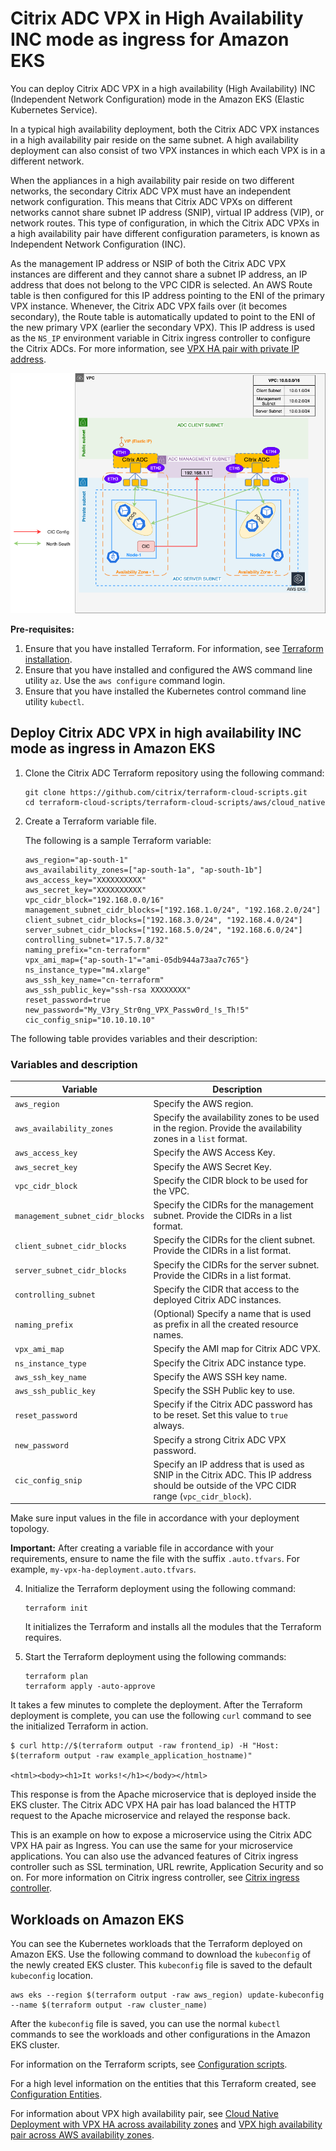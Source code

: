 # Citrix ADC VPX in High Availability INC mode as ingress for Amazon EKS

You can deploy Citrix ADC VPX in a high availability (High Availability) INC (Independent Network Configuration) mode in the Amazon EKS (Elastic Kubernetes Service).

In a typical high availability deployment, both the Citrix ADC VPX instances in a high availability pair reside on the same subnet. A high availability deployment can also consist of two VPX instances in which each VPX is in a different network.

When the appliances in a high availability pair reside on two different networks, the secondary Citrix ADC VPX must have an independent network configuration. This means that Citrix ADC VPXs on different networks cannot share subnet IP address (SNIP), virtual IP address (VIP), or network routes. This type of configuration, in which the Citrix ADC VPXs in a high availability pair have different configuration parameters, is known as Independent Network Configuration (INC).

As the management IP address or NSIP of both the Citrix ADC VPX instances are different and they cannot share a subnet IP address, an IP address that does not belong to the VPC CIDR is selected. An AWS Route table is then configured for this IP address pointing to the ENI of the primary VPX instance. Whenever, the Citrix ADC VPX fails over (it becomes secondary), the Route table is automatically updated to point to the ENI of the new primary VPX (earlier the secondary VPX). This IP address is used as the `NS_IP` environment variable in Citrix ingress controller to configure the Citrix ADCs. For more information, see [VPX HA pair with private IP address](https://docs.citrix.com/en-us/citrix-adc/current-release/deploying-vpx/deploy-aws/vpx-ha-pip-different-aws-zones.html).


   ![Unified Ingress Architecture with Citrix ADC VPXs deployed in HA INC mode as Ingress](../media/ha-inc-aws-eks-az-with-cic.png)

**Pre-requisites:**

1. Ensure that you have installed Terraform. For information, see [Terraform installation](https://learn.hashicorp.com/tutorials/terraform/install-cli).
2. Ensure that you have installed and configured the AWS command line utility `az`. Use the `aws configure` command login.
3. Ensure that you have installed the Kubernetes control command line utility `kubectl`.

## Deploy Citrix ADC VPX in high availability INC mode as ingress in Amazon EKS

1.  Clone the Citrix ADC Terraform repository using the following command:

        git clone https://github.com/citrix/terraform-cloud-scripts.git
        cd terraform-cloud-scripts/terraform-cloud-scripts/aws/cloud_native

1.  Create a Terraform variable file.

    The following is a sample Terraform variable:

        aws_region="ap-south-1"
        aws_availability_zones=["ap-south-1a", "ap-south-1b"]
        aws_access_key="XXXXXXXXXX"
        aws_secret_key="XXXXXXXXXX"
        vpc_cidr_block="192.168.0.0/16"
        management_subnet_cidr_blocks=["192.168.1.0/24", "192.168.2.0/24"]
        client_subnet_cidr_blocks=["192.168.3.0/24", "192.168.4.0/24"]
        server_subnet_cidr_blocks=["192.168.5.0/24", "192.168.6.0/24"]
        controlling_subnet="17.5.7.8/32"
        naming_prefix="cn-terraform"
        vpx_ami_map={"ap-south-1"="ami-05db944a73aa7c765"}
        ns_instance_type="m4.xlarge"
        aws_ssh_key_name="cn-terraform"
        aws_ssh_public_key="ssh-rsa XXXXXXXX"
        reset_password=true
        new_password="My_V3ry_Str0ng_VPX_Passw0rd_!s_Th!5"
        cic_config_snip="10.10.10.10"

The following table provides variables and their description:

### Variables and description

| Variable                        | Description                                                                                                                |
| ------------------------------- | -------------------------------------------------------------------------------------------------------------------------- |
| `aws_region`                    | Specify the AWS region.                                                                                                     |
| `aws_availability_zones`        | Specify the availability zones to be used in the region. Provide the availability zones in a `list` format.                                    |
| `aws_access_key`                | Specify the AWS Access Key.                                                                                                 |
| `aws_secret_key`                | Specify the AWS Secret Key.                                                                                                 |
| `vpc_cidr_block`                | Specify the CIDR block to be used for the VPC.                                                                              |
| `management_subnet_cidr_blocks` | Specify the CIDRs for the management subnet. Provide the CIDRs in a list format.                                                |
| `client_subnet_cidr_blocks`     | Specify the CIDRs for the client subnet. Provide the CIDRs in a list format.                                                    |
| `server_subnet_cidr_blocks`     | Specify the CIDRs for the server subnet. Provide the CIDRs in a list format.                                                   |
| `controlling_subnet`            | Specify the CIDR that access to the deployed Citrix ADC instances.                                               |
| `naming_prefix`                 | (Optional) Specify a name that is used as prefix in all the created resource names.                                         |
| `vpx_ami_map`                   | Specify the AMI map for Citrix ADC VPX.                                                                                     |
| `ns_instance_type`              | Specify the Citrix ADC instance type.                                                                                       |
| `aws_ssh_key_name`              | Specify the AWS SSH key name.                                                                                               |
| `aws_ssh_public_key`            | Specify the SSH Public key to use.                                                                                          |
| `reset_password`                | Specify if the Citrix ADC password has to be reset. Set this value to `true` always.                                          |
| `new_password`                  | Specify a strong Citrix ADC VPX password.                                                                                   |
| `cic_config_snip`               | Specify an IP address that is used as SNIP in the Citrix ADC. This IP address should be outside of the VPC CIDR range (`vpc_cidr_block`). |

Make sure input values in the file in accordance with your deployment topology.

**Important:** After creating a variable file in accordance with your requirements, ensure to name the file with the suffix `.auto.tfvars`. For example, `my-vpx-ha-deployment.auto.tfvars`.

4.  Initialize the Terraform deployment using the following command:

        terraform init

    It initializes the Terraform and installs all the modules that the Terraform requires.

1.  Start the Terraform deployment using the following commands:

        terraform plan
        terraform apply -auto-approve

It takes a few minutes to complete the deployment. After the Terraform deployment is complete, you can use the following `curl` command to see the initialized Terraform in action.

    $ curl http://$(terraform output -raw frontend_ip) -H "Host: $(terraform output -raw example_application_hostname)"

    <html><body><h1>It works!</h1></body></html>

This response is from the Apache microservice that is deployed inside the EKS cluster. The Citrix ADC VPX HA pair has load balanced the HTTP request to the Apache microservice and relayed the response back. 

This is an example on how to expose a microservice using the Citrix ADC VPX HA pair as Ingress. You can use the same for your microservice applications. You can also use the advanced features of Citrix ingress controller such as SSL termination, URL rewrite, Application Security and so on. For more information on Citrix ingress controller, see [Citrix ingress controller](https://developer-docs.citrix.com/projects/citrix-k8s-ingress-controller/en/latest/).

## Workloads on Amazon EKS

You can see the Kubernetes workloads that the Terraform deployed on Amazon EKS. Use the following command to download the `kubeconfig` of the newly created EKS cluster. This `kubeconfig` file is saved to the default `kubeconfig` location.

    aws eks --region $(terraform output -raw aws_region) update-kubeconfig --name $(terraform output -raw cluster_name)

After the `kubeconfig` file is saved, you can use the normal `kubectl` commands to see the workloads and other configurations in the Amazon EKS cluster.

For information on the Terraform scripts, see [Configuration scripts](https://github.com/citrix/terraform-cloud-scripts/blob/master/aws/ha_across_az/README.md).

For a high level information on the entities that this Terraform created, see [Configuration Entities](https://github.com/citrix/terraform-cloud-scripts/tree/master/aws/cloud_native#high-level-configuration-entities-created-by-the-terraform).

For information about VPX high availability pair, see [Cloud Native Deployment with VPX HA across availability zones](https://github.com/citrix/terraform-cloud-scripts/tree/master/aws/cloud_native) and [VPX high availability pair across AWS availability zones](https://github.com/citrix/terraform-cloud-scripts/blob/master/aws/ha_across_az/README.md).